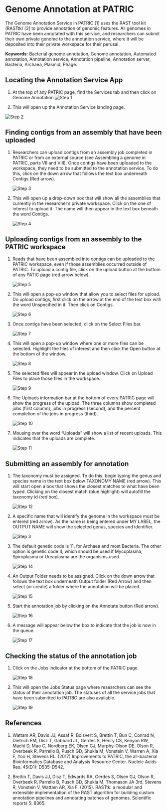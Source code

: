 # Genome Annotation at PATRIC

The Genome Annotation Service in PATRIC [1] uses the RAST tool kit (RASTtk) [2] to provide annotation of genomic features. All genomes in PATRIC have been annotated with this service, and researchers can submit their own private genome to the annotation service, where it will be deposited into their private workspace for their perusal.

**Keywords:** Bacterial genome annotation, Genome annotation, Automated annotation, Annotation service, Annotation pipeline, Annotation server, Bacteria, Archaea, Plasmid, Phage. 

## Locating the Annotation Service App
1. At the top of any PATRIC page, find the Services tab and then click on Genome Annotation
![Step 1](./images/image1.png "Step 1")

2. This will open up the Annotation Service landing page.

![Step 2](./images/image2.png "Step 2")

## Finding contigs from an assembly that have been uploaded
1.  Researchers can upload contigs from an assembly job completed in PATRIC or from an external source (see Assembling a genome in PATRIC, parts VII and VIII). Once contigs have been uploaded to the workspace, they need to be submitted to the annotation service. To do this, click on the down arrow that follows the text box underneath Contigs (Red arrow).

    ![Step 3](./images/image3.png "Step 3")

2. This will open up a drop-down box that will show all the assemblies that currently in the researcher’s private workspace. Click on the one of interest to upload it. The name will then appear in the text box beneath the word Contigs.

    ![Step 4](./images/image4.png "Step 4")

## Uploading contigs from an assembly to the PATRIC workspace
1. Reads that have been assembled into contigs can be uploaded to the PATRIC workspace, even if those assemblies occurred outside of PATRIC. To upload a contig file, click on the upload button at the bottom of any PATIC page (red arrow below).

    ![Step 5](./images/image5.png "Step 5")

2. This will open a pop-up window that allow you to select files for upload. Do upload contigs, first click on the arrow at the end of the text box with the word Unspecified in it. Then click on Contigs.

    ![Step 6](./images/image6.png "Step 6")

3. Once contigs have been selected, click on the Select Files bar.

    ![Step 7](./images/image7.png "Step 7")

4. This will open a pop-up window where one or more files can be selected. Highlight the files of interest and then click the Open button at the bottom of the window.

    ![Step 8](./images/image8.png "Step 8")

5. The selected files will appear in the upload window. Click on Upload Files to place those files in the workspace.

    ![Step 9](./images/image9.png "Step 9")

6. The Uploads information bar at the bottom of every PATRIC page will show the progress of the upload. The three columns show completed jobs (first column), jobs in progress (second), and the percent completion of the jobs in progress (third).

    ![Step 10](./images/image10.png "Step 10")

7. Mousing over the word “Uploads” will show a list of recent uploads. This indicates that the uploads are complete.

    ![Step 11](./images/image11.png "Step 11")

## Submitting an assembly for annotation
1. The taxonomy must be assigned.  To do this, begin typing the genus and species name in the text box below TAXONOMY NAME (red arrow).  This will start open a box that shows the closest matches to what have been typed.  Clicking on the closest match (blue highlight) will autofill the taxonomy id (red box).

    ![Step 12](./images/image12.png "Step 12")

2. A specific name that will identify the genome in the workspace must be entered (red arrow). As the name is being entered under MY LABEL, the OUTPUT NAME will show the selected genus, species and identifier.

    ![Step 3](./images/image13.png "Step 13")

3. The default genetic code is 11, for Archaea and most Bacteria. The other option is genetic code 4, which should be used if Mycoplasma, Spiroplasma or Ureaplasma are the organisms used.

    ![Step 14](./images/image14.png "Step 14")

4. An Output Folder needs to be assigned. Click on the down arrow that follows the text box underneath Output folder (Red Arrow) and then select (or create) a folder where the annotation will be placed.

    ![Step 15](./images/image15.png "Step 15")

5. Start the annotation job by clicking on the Annotate button (Red arrow).

    ![Step 16](./images/image16.png "Step 16")

6. A message will appear below the box to indicate that the job is now in the queue.

    ![Step 17](./images/image17.png "Step 17")

## Checking the status of the annotation job
1. Click on the Jobs indicator at the bottom of the PATRIC page.

    ![Step 18](./images/image18.png "Step 18")

2. This will open the Jobs Status page where researchers can see the status of their annotation job.  The statuses of all the service jobs that have been submitted to PATRIC are also available.

    ![Step 19](./images/image19.png "Step 19")

## References

1. Wattam AR, Davis JJ, Assaf R, Boisvert S, Brettin T, Bun C, Conrad N, Dietrich EM, Disz T, Gabbard JL, Gerdes S, Henry CS, Kenyon RW, Machi D, Mao C, Nordberg EK, Olsen GJ, Murphy-Olson DE, Olson R, Overbeek R, Parrello B, Pusch GD, Shukla M, Vonstein V, Warren A, Xia F, Yoo H, Stevens RL. (2017) Improvements to PATRIC, the all-bacterial Bioinformatics Database and Analysis Resource Center. Nucleic Acids Res. 45(D1): D535-D542.

2. Brettin T, Davis JJ, Disz T, Edwards RA, Gerdes S, Olsen GJ, Olson R, Overbeek R, Parrello B, Pusch GD, Shukla M, Thomason JA 3rd, Stevens R, Vonstein V, Wattam AR, Xia F. (2015). RASTtk: a modular and extensible implementation of the RAST algorithm for building custom annotation pipelines and annotating batches of genomes. Scientific reports 5: 8365.
